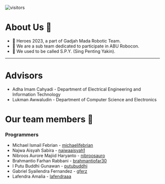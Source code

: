![visitors](https://visitor-badge.glitch.me/badge?page_id=heroes-ugm.readme&left_color=green&right_color=red)

# About Us 👋
- 🌈 Heroes 2023, a part of Gadjah Mada Robotic Team.
- 🙋‍ We are a sub team dedicated to participate in ABU Robocon.
- 🍿 We used to be called S.P.Y. (Sing Penting Yakin).

---

# Advisors
- Adha Imam Cahyadi - Department of Electrical Engineering and Information Technology
- Lukman Awwaludin - Department of Computer Science and Electronics

# Our team members 🧙

### Programmers
- Michael Ismail Febrian - [michaelifebrian](https://github.com/michaelifebrian)
- Najwa Aisyah Sabira - [najwaaisyah1](https://github.com/najwaaisyah1)
- Nibroos Aurore Majiid Haryanto - [nibroosauro](https://github.com/nibroosauro)
- Brahmantio Farhan Rabbani - [brahmantiofar30](https://github.com/brahmantiofar30)
- I Putu Buddhi Gunawan - [putubuddhi](https://github.com/putubuddhi)
- Gabriel Syailendra Fernandez - [gferz](https://github.com/gferz)
- Lafendra Amalia - [lafendraaa](https://github.com/lafendraaa)


<!--
**Here are some ideas to get you started:**

🙋‍♀️ A short introduction - what is your organization all about?
🌈 Contribution guidelines - how can the community get involved?
👩‍💻 Useful resources - where can the community find your docs? Is there anything else the community should know?
🍿 Fun facts - what does your team eat for breakfast?
🧙 Remember, you can do mighty things with the power of [Markdown](https://docs.github.com/github/writing-on-github/getting-started-with-writing-and-formatting-on-github/basic-writing-and-formatting-syntax)
-->

